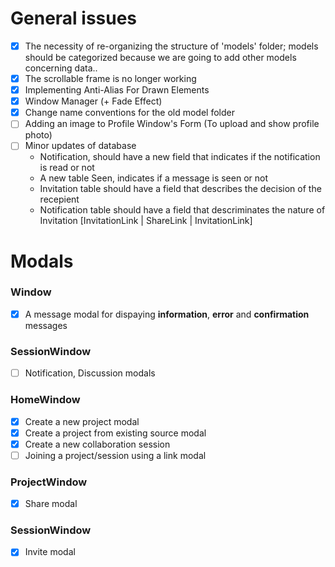 # General issues
- [X] The necessity of re-organizing the structure of 'models' folder; models should be categorized
because we are going to add other models concerning data..
- [X] The scrollable frame is no longer working
- [X] Implementing Anti-Alias For Drawn Elements
- [X] Window Manager (+ Fade Effect)
- [X] Change name conventions for the old model folder
- [ ] Adding an image to Profile Window's Form (To upload and show profile photo)
- [ ] Minor updates of database
  - Notification, should have a new field that indicates if the notification is read or not
  - A new table Seen, indicates if a message is seen or not
  - Invitation table should have a field that describes the decision of the recepient
  - Notification table should have a field that descriminates the nature of Invitation [InvitationLink | ShareLink | InvitationLink]

# Modals
### Window
- [X] A message modal for dispaying **information**, **error** and **confirmation** messages
### SessionWindow
- [ ] Notification, Discussion modals
### HomeWindow
- [X] Create a new project modal
- [X] Create a project from existing source modal
- [X] Create a new collaboration session
- [ ] Joining a project/session using a link modal
### ProjectWindow
- [X] Share modal
### SessionWindow
- [X] Invite modal
